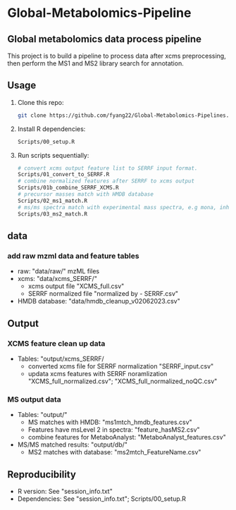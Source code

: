 # Global-Metabolomics-Pipeline
## Global metabolomics data process pipeline
This project is to build a pipeline to process data after xcms preprocessing, then perform the MS1 and MS2 library search for annotation.

## Usage
1. Clone this repo:
   ```bash
   git clone https://github.com/fyang22/Global-Metabolomics-Pipelines.git
   ```
2. Install R dependencies:
   ```bash
   Scripts/00_setup.R
   ```
3. Run scripts sequentially:
   ```bash
   # convert xcms output feature list to SERRF input format.
   Scripts/01_convert_to_SERRF.R
   # combine normalized features after SERRF to xcms output
   Scripts/01b_combine_SERRF_XCMS.R
   # precursor masses match with HMDB database
   Scripts/02_ms1_match.R
   # ms/ms spectra match with experimental mass spectra, e.g mona, inhouse library
   Scripts/03_ms2_match.R 
   ```

## data
### add raw mzml data and feature tables
- raw: "data/raw/" mzML files
- xcms: "data/xcms_SERRF/" 
  - xcms output file "XCMS_full.csv"  
  - SERRF normalized file "normalized by - SERRF.csv"
- HMDB database: "data/hmdb_cleanup_v02062023.csv"

## Output

### XCMS feature clean up data
- Tables: "output/xcms_SERRF/
  - converted xcms file for SERRF normalization "SERRF_input.csv"
  - updata xcms features with SERRF noramlization "XCMS_full_normalized.csv"; "XCMS_full_normalized_noQC.csv"
### MS output data
- Tables: "output/"
  - MS matches with HMDB: "ms1mtch_hmdb_features.csv"
  - Features have msLevel 2 in spectra: "feature_hasMS2.csv"
  - combine features for MetaboAnalyst: "MetaboAnalyst_features.csv"
- MS/MS matched results: "output/db/"
  - MS2 matches with database: "ms2mtch_FeatureName.csv"

## Reproducibility
- R version: See "session_info.txt"
- Dependencies: See "session_info.txt"; Scripts/00_setup.R
  